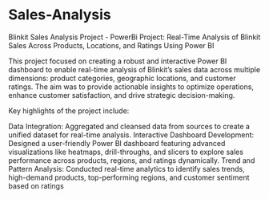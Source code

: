 # Sales-Analysis
Blinkit Sales Analysis Project - PowerBi
Project: Real-Time Analysis of Blinkit Sales Across Products, Locations, and Ratings Using Power BI

This project focused on creating a robust and interactive Power BI dashboard to enable real-time analysis of Blinkit’s sales data across multiple dimensions: product categories, geographic locations, and customer ratings. The aim was to provide actionable insights to optimize operations, enhance customer satisfaction, and drive strategic decision-making.

Key highlights of the project include:

Data Integration: Aggregated and cleansed data from sources to create a unified dataset for real-time analysis.
Interactive Dashboard Development: Designed a user-friendly Power BI dashboard featuring advanced visualizations like heatmaps, drill-throughs, and slicers to explore sales performance across products, regions, and ratings dynamically.
Trend and Pattern Analysis: Conducted real-time analytics to identify sales trends, high-demand products, top-performing regions, and customer sentiment based on ratings
